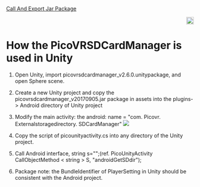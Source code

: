 [Call And Export Jar Package](https://github.com/PicoSupport/PicoSupport/blob/master/Call%20And%20Export%20Jar.docx)<p align="right"><a href="https://github.com/PicoSupport/PicoSupport" target="_blank"> <img src="https://github.com/PicoSupport/PicoSupport/blob/master/Assets/home.png" width="20"/> </a></p>

# How the PicoVRSDCardManager is used in Unity
1. Open Unity, import picovrsdcardmanager_v2.6.0.unitypackage, and open Sphere scene.

2. Create a new Unity project and copy the picovrsdcardmanager_v20170905.jar package in assets into the plugins-> Android directory of Unity project

3. Modify the main activity: the android: name = "com. Picovr. Externalstoragedirectory. SDCardManager"
![](https://github.com/PicoSupport/SDCardManager/blob/master/assets/01.png)

4. Copy the script of picounityactivity.cs into any directory of the Unity project.

5. Call Android interface, string s="";(ref. PicoUnityActivity CallObjectMethod < string >
S, "androidGetSDdir");

6. Package note: the BundleIdentifier of PlayerSetting in Unity should be consistent with the Android project.
